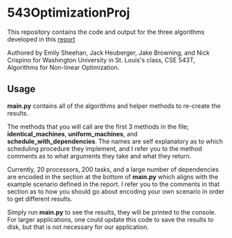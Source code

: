 # 543OptimizationProj

This repository contains the code and output for the three algorithms developed in this [report](https://docs.google.com/document/d/1ZW3uADwB4MCw09cmJ-SFkfP8_w5HovIHfPX7dCnO020/edit?usp=sharing)

Authored by Emily Sheehan, Jack Heuberger, Jake Browning, and Nick Crispino for Washington University in St. Louis's class, CSE 543T, Algorithms for Non-linear Optimization.


## Usage

**main.py** contains all of the algorithms and helper methods to re-create the results.

The methods that you will call are the first 3 methods in the file; **identical_machines**, **uniform_machines**, and **schedule_with_dependencies**. The names are self explanatory as to which scheduling procedure they implement, and I refer you to the method comments as to what arguments they take and what they return.

Currently, 20 processors, 200 tasks, and a large number of dependencies are encoded in the section at the bottom of **main.py** which aligns with the example scenario defined in the report. I refer you to the comments in that section as to how you should go about encoding your own scenario in order to get different results.

Simply run **main.py** to see the results, they will be printed to the console. For larger applications, one could update this code to save the results to disk, but that is not necessary for our application.
